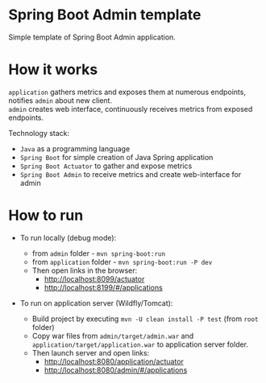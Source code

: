 # Spring Boot Admin template 
Simple template of Spring Boot Admin application.

# How it works
`application` gathers metrics and exposes them at numerous endpoints, notifies `admin` about new client.  
`admin` creates web interface, continuously receives metrics from exposed endpoints.

Technology stack: 
* `Java` as a programming language
* `Spring Boot` for simple creation of Java Spring application
* `Spring Boot Actuator` to gather and expose metrics
* `Spring Boot Admin` to receive metrics and create web-interface for admin

# How to run
* To run locally (debug mode):
    * from `admin` folder - `mvn spring-boot:run`
    * from `application` folder - `mvn spring-boot:run -P dev`  
    * Then open links in the browser:
        * [http://localhost:8099/actuator](http://localhost:8099/actuator)
        * [http://localhost:8199/#/applications](http://localhost:8199/#/applications)

* To run on application server (Wildfly/Tomcat):
    * Build project by executing `mvn -U clean install -P test` (from `root` folder)  
    * Copy war files from `admin/target/admin.war` and `application/target/application.war` to application server folder.   
    * Then launch server and open links:
        * [http://localhost:8080/application/actuator](http://localhost:8080/application/actuator)
        * [http://localhost:8080/admin/#/applications](http://localhost:8080/admin/#/applications)
